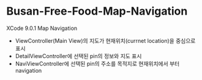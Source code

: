 # Busan-Free-Food-Map-Navigation
XCode 9.0.1
Map Navigation
* ViewController(Main View)의 지도가 현재위치(currnet location)을 중심으로 표시
* DetailViewController에 선택된 pin의 정보와 지도 표시
* NaviViewController에 선택된 pin의 주소를 목적지로 현재위치에서 부터 navigation
